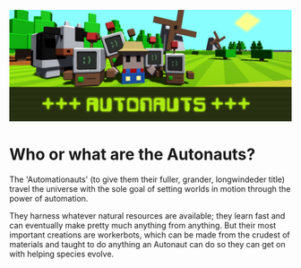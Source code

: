 ![Banner](Media/Banner.jpg)
# Who or what are the Autonauts?
The 'Automationauts' (to give them their fuller, grander, longwindeder title) travel the universe with the sole goal of setting worlds in motion through the power of automation.

They harness whatever natural resources are available; they learn fast and can eventually make pretty much anything from anything. But their most important creations are workerbots, which can be made from the crudest of materials and taught to do anything an Autonaut can do so they can get on with helping species evolve.
